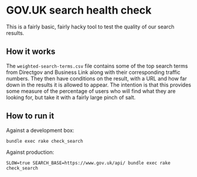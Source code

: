 GOV.UK search health check
==========================

This is a fairly basic, fairly hacky tool to test the quality of our search
results.

How it works
------------

The `weighted-search-terms.csv` file contains some of the top search terms from
Directgov and Business Link along with their corresponding traffic numbers. They
then have conditions on the result, with a URL and how far down in the results
it is allowed to appear. The intention is that this provides some measure of
the percentage of users who will find what they are looking for, but take it
with a fairly large pinch of salt.

How to run it
-------------

Against a development box:

    bundle exec rake check_search

Against production:

    SLOW=true SEARCH_BASE=https://www.gov.uk/api/ bundle exec rake check_search

